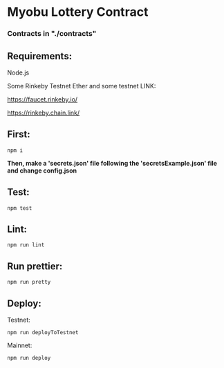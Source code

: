 
# Myobu Lottery Contract

### Contracts in "./contracts"

## Requirements:
Node.js

Some Rinkeby Testnet Ether and some testnet LINK:

https://faucet.rinkeby.io/

https://rinkeby.chain.link/

## First:
    npm i

**Then, make a 'secrets.json' file following the 'secretsExample.json' file and change config.json**

## Test:
    npm test

## Lint:
    npm run lint

## Run prettier:
    npm run pretty

## Deploy: 
Testnet: 

    npm run deployToTestnet
Mainnet: 

    npm run deploy
